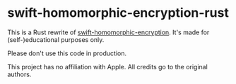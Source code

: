 # swift-homomorphic-encryption-rust

This is a Rust rewrite of [swift-homomorphic-encryption](https://github.com/apple/swift-homomorphic-encryption). It's
made for (self-)educational purposes only.

Please don't use this code in production.

This project has no affiliation with Apple. All credits go to the original authors. 
